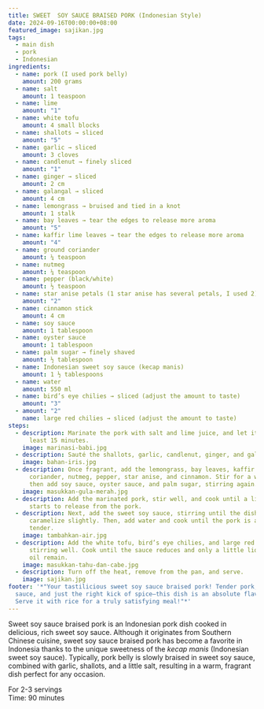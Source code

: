 ```yaml
---
title: SWEET  SOY SAUCE BRAISED PORK (Indonesian Style)
date: 2024-09-16T00:00:00+08:00
featured_image: sajikan.jpg
tags:
  - main dish
  - pork
  - Indonesian
ingredients:
  - name: pork (I used pork belly)
    amount: 200 grams
  - name: salt
    amount: 1 teaspoon
  - name: lime
    amount: "1"
  - name: white tofu
    amount: 4 small blocks
  - name: shallots → sliced
    amount: "5"
  - name: garlic → sliced
    amount: 3 cloves
  - name: candlenut → finely sliced
    amount: "1"
  - name: ginger → sliced
    amount: 2 cm
  - name: galangal → sliced
    amount: 4 cm
  - name: lemongrass → bruised and tied in a knot
    amount: 1 stalk
  - name: bay leaves → tear the edges to release more aroma
    amount: "5"
  - name: kaffir lime leaves → tear the edges to release more aroma
    amount: "4"
  - name: ground coriander
    amount: ¼ teaspoon
  - name: nutmeg
    amount: ¼ teaspoon
  - name: pepper (black/white)
    amount: ½ teaspoon
  - name: star anise petals (1 star anise has several petals, I used 2)
    amount: "2"
  - name: cinnamon stick
    amount: 4 cm
  - name: soy sauce
    amount: 1 tablespoon
  - name: oyster sauce
    amount: 1 tablespoon
  - name: palm sugar → finely shaved
    amount: ½ tablespoon
  - name: Indonesian sweet soy sauce (kecap manis)
    amount: 1 ½ tablespoons
  - name: water
    amount: 550 ml
  - name: bird’s eye chilies → sliced (adjust the amount to taste)
    amount: "3"
  - amount: "2"
    name: large red chilies → sliced (adjust the amount to taste)
steps:
  - description: Marinate the pork with salt and lime juice, and let it sit for at
      least 15 minutes.
    image: marinasi-babi.jpg
  - description: Sauté the shallots, garlic, candlenut, ginger, and galangal until fragrant.
    image: bahan-iris.jpg
  - description: Once fragrant, add the lemongrass, bay leaves, kaffir lime leaves,
      coriander, nutmeg, pepper, star anise, and cinnamon. Stir for a while,
      then add soy sauce, oyster sauce, and palm sugar, stirring again.
    image: masukkan-gula-merah.jpg
  - description: Add the marinated pork, stir well, and cook until a little oil
      starts to release from the pork.
  - description: Next, add the sweet soy sauce, stirring until the dish starts to
      caramelize slightly. Then, add water and cook until the pork is almost
      tender.
    image: tambahkan-air.jpg
  - description: Add the white tofu, bird’s eye chilies, and large red chilies,
      stirring well. Cook until the sauce reduces and only a little liquid and
      oil remain.
    image: masukkan-tahu-dan-cabe.jpg
  - description: Turn off the heat, remove from the pan, and serve.
    image: sajikan.jpg
footer: '*"Your tastilicious sweet soy sauce braised pork! Tender pork, rich
  sauce, and just the right kick of spice—this dish is an absolute flavor bomb.
  Serve it with rice for a truly satisfying meal!"*'
---
```

Sweet soy sauce braised pork is an Indonesian pork dish cooked in delicious, rich sweet soy sauce. Although it originates from Southern Chinese cuisine, sweet soy sauce braised pork has become a favorite in Indonesia thanks to the unique sweetness of the *kecap manis* (Indonesian sweet soy sauce). Typically, pork belly is slowly braised in sweet soy sauce, combined with garlic, shallots, and a little salt, resulting in a warm, fragrant dish perfect for any occasion.



For 2-3 servings\
Time: 90 minutes
